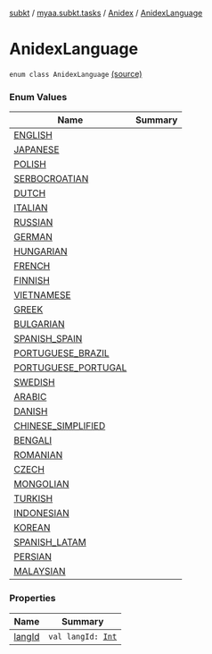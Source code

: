 [subkt](../../../index.md) / [myaa.subkt.tasks](../../index.md) / [Anidex](../index.md) / [AnidexLanguage](./index.md)

# AnidexLanguage

`enum class AnidexLanguage` [(source)](https://github.com/Myaamori/SubKt/blob/0.1.9/src/main/kotlin/myaa/subkt/tasks/tasks.kt#L1063)

### Enum Values

| Name | Summary |
|---|---|
| [ENGLISH](-e-n-g-l-i-s-h.md) |  |
| [JAPANESE](-j-a-p-a-n-e-s-e.md) |  |
| [POLISH](-p-o-l-i-s-h.md) |  |
| [SERBOCROATIAN](-s-e-r-b-o-c-r-o-a-t-i-a-n.md) |  |
| [DUTCH](-d-u-t-c-h.md) |  |
| [ITALIAN](-i-t-a-l-i-a-n.md) |  |
| [RUSSIAN](-r-u-s-s-i-a-n.md) |  |
| [GERMAN](-g-e-r-m-a-n.md) |  |
| [HUNGARIAN](-h-u-n-g-a-r-i-a-n.md) |  |
| [FRENCH](-f-r-e-n-c-h.md) |  |
| [FINNISH](-f-i-n-n-i-s-h.md) |  |
| [VIETNAMESE](-v-i-e-t-n-a-m-e-s-e.md) |  |
| [GREEK](-g-r-e-e-k.md) |  |
| [BULGARIAN](-b-u-l-g-a-r-i-a-n.md) |  |
| [SPANISH_SPAIN](-s-p-a-n-i-s-h_-s-p-a-i-n.md) |  |
| [PORTUGUESE_BRAZIL](-p-o-r-t-u-g-u-e-s-e_-b-r-a-z-i-l.md) |  |
| [PORTUGUESE_PORTUGAL](-p-o-r-t-u-g-u-e-s-e_-p-o-r-t-u-g-a-l.md) |  |
| [SWEDISH](-s-w-e-d-i-s-h.md) |  |
| [ARABIC](-a-r-a-b-i-c.md) |  |
| [DANISH](-d-a-n-i-s-h.md) |  |
| [CHINESE_SIMPLIFIED](-c-h-i-n-e-s-e_-s-i-m-p-l-i-f-i-e-d.md) |  |
| [BENGALI](-b-e-n-g-a-l-i.md) |  |
| [ROMANIAN](-r-o-m-a-n-i-a-n.md) |  |
| [CZECH](-c-z-e-c-h.md) |  |
| [MONGOLIAN](-m-o-n-g-o-l-i-a-n.md) |  |
| [TURKISH](-t-u-r-k-i-s-h.md) |  |
| [INDONESIAN](-i-n-d-o-n-e-s-i-a-n.md) |  |
| [KOREAN](-k-o-r-e-a-n.md) |  |
| [SPANISH_LATAM](-s-p-a-n-i-s-h_-l-a-t-a-m.md) |  |
| [PERSIAN](-p-e-r-s-i-a-n.md) |  |
| [MALAYSIAN](-m-a-l-a-y-s-i-a-n.md) |  |

### Properties

| Name | Summary |
|---|---|
| [langId](lang-id.md) | `val langId: `[`Int`](https://kotlinlang.org/api/latest/jvm/stdlib/kotlin/-int/index.html) |
